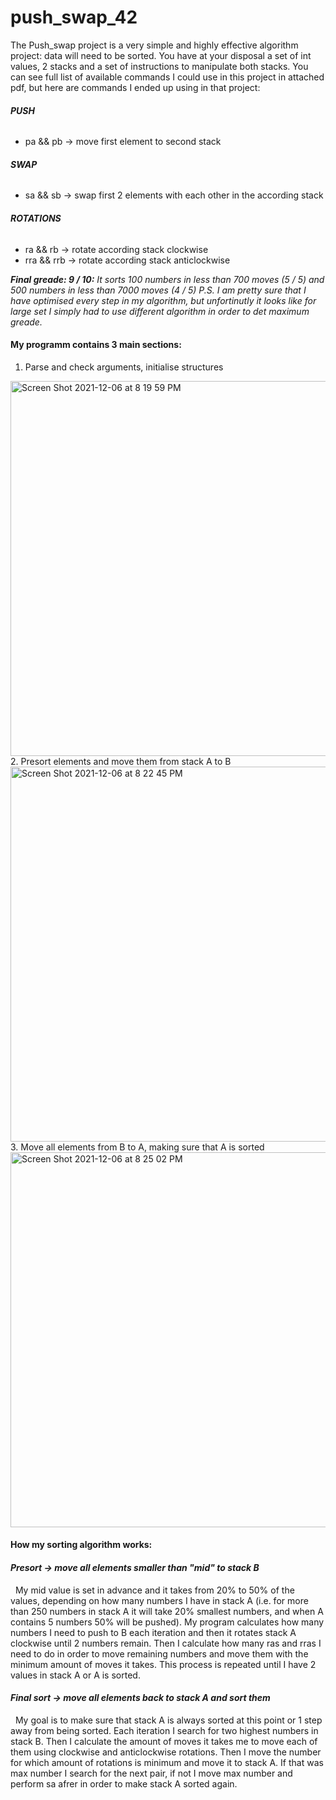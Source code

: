 # push_swap_42
The Push_swap project is a very simple and highly effective algorithm project: data will need to be sorted. You have at your disposal a set of int values, 2 stacks and a set of instructions to manipulate both stacks.
You can see full list of available commands I could use in this project in attached pdf, but here are commands I ended up using in that project:
###### **PUSH**
- pa && pb -> move first element to second stack
###### **SWAP**
- sa && sb -> swap first 2 elements with each other in the according stack
###### **ROTATIONS**
- ra && rb -> rotate according stack clockwise
- rra && rrb -> rotate according stack anticlockwise

***Final greade: 9 / 10:***
*It sorts 100 numbers in  less than 700 moves (5 / 5) and 500 numbers in less than 7000 moves (4 / 5)
P.S. I am pretty sure that I have optimised every step in my algorithm, but unfortinutly it looks like for large set I simply had to use different algorithm in order to det maximum greade.*

#### My programm contains 3 main sections:
1. Parse and check arguments, initialise structures
<img width="600" alt="Screen Shot 2021-12-06 at 8 19 59 PM" src="https://user-images.githubusercontent.com/96373933/147481258-e8c6b70d-8163-49cf-9ec3-40f0e0965464.png">
2. Presort elements and move them from stack A to B
<img width="600" alt="Screen Shot 2021-12-06 at 8 22 45 PM" src="https://user-images.githubusercontent.com/96373933/147481279-18d371d4-6e07-454b-89a9-feb5ec976795.png">
3. Move all elements from B to A, making sure that A is sorted
<img width="600" alt="Screen Shot 2021-12-06 at 8 25 02 PM" src="https://user-images.githubusercontent.com/96373933/147481294-0a1b0dcd-172d-425c-8c33-1c012bd98c5c.png">

#### How my sorting algorithm works:
#### ***Presort -> move all elements smaller than "mid" to stack B***
  My mid value is set in advance and it takes from 20% to 50% of the values, depending on how many numbers I have in stack A (i.e. for more than 250 numbers in stack A it will take 20% smallest numbers, and when A contains 5 numbers 50% will be pushed). My program calculates how many numbers I need to push to B each iteration and then it rotates stack A clockwise until 2 numbers remain. Then I calculate how many ras and rras I need to do in order to move remaining numbers and move them with the minimum amount of moves it takes. This process is repeated until I have 2 values in stack A or A is sorted.
#### ***Final sort -> move all elements back to stack A and sort them***
  My goal is to make sure that stack A is always sorted at this point or 1 step away from being sorted. Each iteration I search for two highest numbers in stack B. Then I calculate the amount of moves it takes me to move each of them using clockwise and anticlockwise rotations. Then I move the number for which amount of rotations is minimum and move it to stack A. If that was max number I search for the next pair, if not I move max number and perform sa afrer in order to make stack A sorted again.
